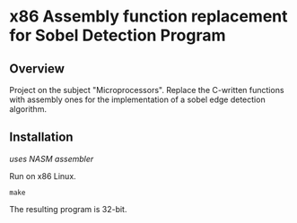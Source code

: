 # x86 Assembly function replacement for Sobel Detection Program

## Overview

Project on the subject "Microprocessors". Replace the C-written functions with assembly ones for the 
implementation of a sobel edge detection algorithm. 

## Installation

*uses NASM assembler*

Run on x86 Linux.

```make```

The resulting program is 32-bit.



